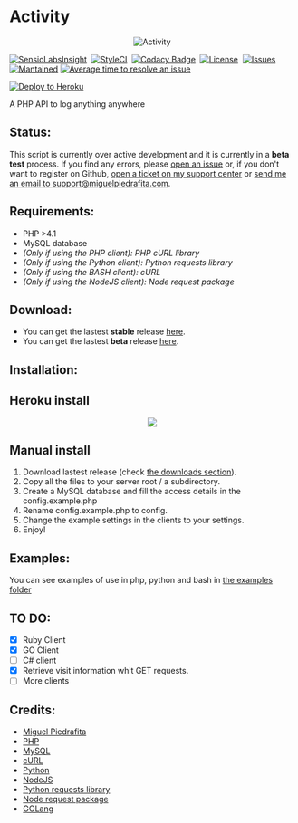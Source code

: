 # Activity

<p align="center">

  <img src="http://i.imgur.com/IwbWKJn.png" alt="Activity">
</p>

[![SensioLabsInsight](http://i.imgur.com/zS1IVWU.png)](https://insight.sensiolabs.com/projects/532e42dd-402e-4605-b8a8-5e5dc8fe6dc2)  [![StyleCI](https://styleci.io/repos/74149532/shield)](https://styleci.io/repos/74149532)  [![Codacy Badge](https://api.codacy.com/project/badge/Grade/9b9322d8623b4ac281679e0b7dbaffa5)](https://www.codacy.com/app/m1guelpiedrafita/Activity?utm_source=github.com&amp;utm_medium=referral&amp;utm_content=m1guelpf/Activity&amp;utm_campaign=Badge_Grade)  [![License](https://img.shields.io/github/license/m1guelpf/Activity.svg)](LICENSE)  [![Issues](https://img.shields.io/github/issues/m1guelpf/Activity.svg)](https://github.com/m1guelpf/Activity/issues)  [![Mantained](https://img.shields.io/maintenance/yes/2016.svg)](https://github.com/m1guelpf/Activity)  [![Average time to resolve an issue](http://isitmaintained.com/badge/resolution/m1guelpf/Activity.svg)](http://isitmaintained.com/project/m1guelpf/Activity "Average time to resolve an issue")

[![Deploy to Heroku](https://www.herokucdn.com/deploy/button.svg)](https://heroku.com/deploy?template=https://github.com/m1guelpf/Activity/tree/heroku)

A PHP API to log anything anywhere

## Status:
This script is currently over active development and it is currently in a **beta test** process. If you find any errors, please [open an issue](https://github.com/m1guelpf/Activity/issues/new) or, if you don't want to register on Github, [open a ticket on my support center](https://support.miguelpiedrafita.com) or [send me an email to support@miguelpiedrafita.com](malito:support@miguelpiedrafita.com).

## Requirements:
* PHP >4.1
* MySQL database
* *(Only if using the PHP client): PHP cURL library*
* *(Only if using the Python client): Python requests library*
* *(Only if using the BASH client): cURL*
* *(Only if using the NodeJS client): Node request package*

## Download:

* You can get the lastest **stable** release [here](https://github.com/m1guelpf/Activity/releases/latest).
* You can get the lastest **beta** release [here](https://github.com/m1guelpf/Activity/archive/master.zip).

## Installation:

## Heroku install

<p align="center">
<a href="https://heroku.com/deploy?template=https://github.com/m1guelpf/Activity/tree/heroku"><img src="https://www.herokucdn.com/deploy/button.svg"></a>
</p>

## Manual install
1. Download lastest release (check [the downloads section](#download)).
2. Copy all the files to your server root / a subdirectory.
3. Create a MySQL database and fill the access details in the config.example.php
4. Rename config.example.php to config.
5. Change the example settings in the clients to your settings.
6. Enjoy!

## Examples:
You can see examples of use in php, python and bash in [the examples folder](https://github.com/m1guelpf/Activity/blob/master/examples/)

## TO DO:
* [x] Ruby Client
* [x] GO Client
* [ ] C# client
* [x] Retrieve visit information whit GET requests.
* [ ] More clients

## Credits:
* [Miguel Piedrafita](https://projects.miguelpiedrafita.com)
* [PHP](https://php.net)
* [MySQL](https://mysql.com)
* [cURL](https://curl.haxx.se/)
* [Python](https://www.python.org/)
* [NodeJS](https://nodejs.org/)
* [Python requests library](https://github.com/kennethreitz/requests#requests-http-for-humans)
* [Node request package](https://github.com/request/request#request---simplified-http-client)
* [GOLang](https://golang.org/)

